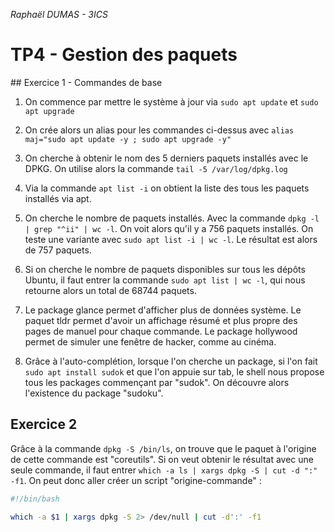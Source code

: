 *Raphaël DUMAS - 3ICS*

# TP4 - Gestion des paquets

## Exercice 1 - Commandes de base

1. On commence par mettre le système à jour via `sudo apt update` et `sudo apt upgrade`

2. On crée alors un alias pour les commandes ci-dessus avec `alias maj="sudo apt update -y ; sudo apt upgrade -y"`

3. On cherche à obtenir le nom des 5 derniers paquets installés avec le DPKG. On utilise alors la commande `tail -5 /var/log/dpkg.log`

4. Via la commande `apt list -i` on obtient la liste des tous les paquets installés via apt.

5. On cherche le nombre de paquets installés. Avec la commande `dpkg -l | grep "^ii" | wc -l`. On voit alors qu'il y a 756 paquets installés. On teste une variante avec `sudo apt list -i | wc -l`. Le résultat est alors de 757 paquets.

6. Si on cherche le nombre de paquets disponibles sur tous les dépôts Ubuntu, il faut entrer la commande `sudo apt list | wc -l`, qui nous retourne alors un total de 68744 paquets.

7. Le package glance permet d'afficher plus de données système. Le paquet tldr permet d'avoir un affichage résumé et plus propre des pages de manuel pour chaque commande. Le package hollywood permet de simuler une fenêtre de hacker, comme au cinéma.

8. Grâce à l'auto-complétion, lorsque l'on cherche un package, si l'on fait `sudo apt install sudok` et que l'on appuie sur tab, le shell nous propose tous les packages commençant par "sudok". On découvre alors l'existence du package "sudoku".

## Exercice 2

Grâce à la commande `dpkg -S /bin/ls`, on trouve que le paquet à l'origine de cette commande est "coreutils". Si on veut obtenir le résultat avec une seule commande, il faut entrer `which -a ls | xargs dpkg -S | cut -d ":" -f1`. On peut donc aller créer un script "origine-commande" :

```bash
#!/bin/bash

which -a $1 | xargs dpkg -S 2> /dev/null | cut -d':' -f1
```
